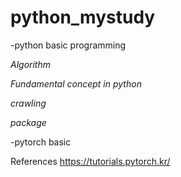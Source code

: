 # python_mystudy
-python basic programming 

*Algorithm*

*Fundamental concept in python*

*crawling*

*package*

-pytorch basic 


References
https://tutorials.pytorch.kr/
